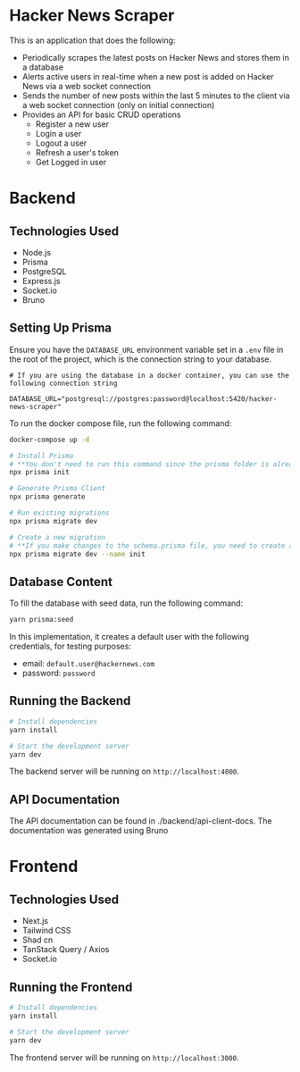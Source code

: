 # Hacker News Scraper

This is an application that does the following:
- Periodically scrapes the latest posts on Hacker News and stores them in a database
- Alerts active users in real-time when a new post is added on Hacker News via a web socket connection
- Sends the number of new posts within the last 5 minutes to the client via a web socket connection (only on initial connection)
- Provides an API for basic CRUD operations
  - Register a new user
  - Login a user
  - Logout a user
  - Refresh a user's token
  - Get Logged in user


# Backend

## Technologies Used

- Node.js
- Prisma
- PostgreSQL
- Express.js
- Socket.io
- Bruno

## Setting Up Prisma

Ensure you have the `DATABASE_URL` environment variable set in a `.env` file in the root of the project, which is the connection string to your database.

```.env
# If you are using the database in a docker container, you can use the following connection string

DATABASE_URL="postgresql://postgres:password@localhost:5420/hacker-news-scraper"
```

To run the docker compose file, run the following command:

````bash
docker-compose up -d
````

```bash
# Install Prisma 
# **You don't need to run this command since the prisma folder is already created
npx prisma init

# Generate Prisma Client
npx prisma generate

# Run existing migrations
npx prisma migrate dev

# Create a new migration
# **If you make changes to the schema.prisma file, you need to create a new migration
npx prisma migrate dev --name init
```

## Database Content

To fill the database with seed data, run the following command:

```bash
yarn prisma:seed
```

In this implementation, it creates a default user with the following credentials, for testing purposes:

- email: `default.user@hackernews.com`
- password: `password`


## Running the Backend

```bash
# Install dependencies
yarn install

# Start the development server
yarn dev
```

The backend server will be running on `http://localhost:4000`.

## API Documentation

The API documentation can be found in ./backend/api-client-docs. The documentation was generated using Bruno

# Frontend

## Technologies Used

- Next.js
- Tailwind CSS
- Shad cn
- TanStack Query / Axios
- Socket.io

## Running the Frontend

```bash
# Install dependencies
yarn install

# Start the development server
yarn dev
```

The frontend server will be running on `http://localhost:3000`.